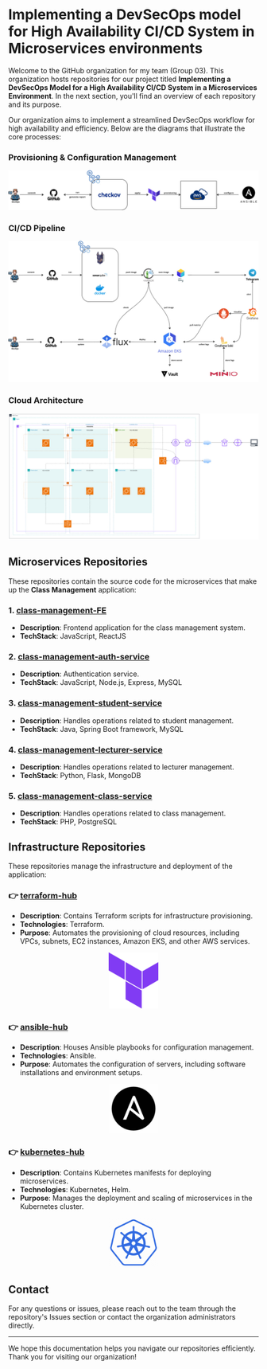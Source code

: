 # Implementing a DevSecOps model for High Availability CI/CD System in Microservices environments

Welcome to the GitHub organization for my team (Group 03). This organization hosts repositories for our project titled **Implementing a DevSecOps Model for a High Availability CI/CD System in a Microservices Environment**. In the next section, you'll find an overview of each repository and its purpose.

Our organization aims to implement a streamlined DevSecOps workflow for high availability and efficiency. Below are the diagrams that illustrate the core processes:

### Provisioning & Configuration Management

<p align="center">
    <img src="../images/Infrastructure.png" alt="Provisioning & Configure Management"></img>
</p>

### CI/CD Pipeline

<p align="center">
    <img src="../images/CICD.png" alt="CI/CD pipeline architecture"></img>
</p>

### Cloud Architecture

<p align="center">
    <img src="../images/Cloud-Architecture.png" alt="Cloud Architecture"></img>
</p>

## Microservices Repositories

These repositories contain the source code for the microservices that make up the **Class Management** application:

### 1. [**class-management-FE**](https://github.com/NT548-P11-DevOps-Technology/class-management-FE)
- **Description**: Frontend application for the class management system.
- **TechStack**: JavaScript, ReactJS

### 2. [**class-management-auth-service**](https://github.com/NT548-P11-DevOps-Technology/class-management-auth-service)
- **Description**: Authentication service.
- **TechStack**: JavaScript, Node.js, Express, MySQL

### 3. [**class-management-student-service**](https://github.com/NT548-P11-DevOps-Technology/class-management-student-service)
- **Description**: Handles operations related to student management.
- **TechStack**: Java, Spring Boot framework, MySQL

### 4. [**class-management-lecturer-service**](https://github.com/NT548-P11-DevOps-Technology/class-management-lecturer-service)
- **Description**: Handles operations related to lecturer management.
- **TechStack**: Python, Flask, MongoDB

### 5. [**class-management-class-service**](https://github.com/NT548-P11-DevOps-Technology/class-management-class-service)
- **Description**: Handles operations related to class management.
- **TechStack**: PHP, PostgreSQL

## Infrastructure Repositories

These repositories manage the infrastructure and deployment of the application:

### 👉 [**terraform-hub**](https://github.com/NT548-P11-DevOps-Technology/terraform-hub)
- **Description**: Contains Terraform scripts for infrastructure provisioning.
- **Technologies**: Terraform.
- **Purpose**: Automates the provisioning of cloud resources, including VPCs, subnets, EC2 instances, Amazon EKS, and other AWS services.

<p align="center">
    <img src="../images/Terraform.png" alt="Terraform" width="100"></img>
</p>

### 👉 [**ansible-hub**](https://github.com/NT548-P11-DevOps-Technology/ansible-hub)
- **Description**: Houses Ansible playbooks for configuration management.
- **Technologies**: Ansible.
- **Purpose**: Automates the configuration of servers, including software installations and environment setups.

<p align="center">
    <img src="../images/Ansible.png" alt="Ansible" width="100"></img>
</p>

### 👉 [**kubernetes-hub**](https://github.com/NT548-P11-DevOps-Technology/kubernetes-hub)
- **Description**: Contains Kubernetes manifests for deploying microservices.
- **Technologies**: Kubernetes, Helm.
- **Purpose**: Manages the deployment and scaling of microservices in the Kubernetes cluster.

<p align="center">
    <img src="../images/Kubernetes.png" alt="Kubernetes" width="100"></img>
</p>

## Contact

For any questions or issues, please reach out to the team through the repository's Issues section or contact the organization administrators directly.

---

We hope this documentation helps you navigate our repositories efficiently. Thank you for visiting our organization!
